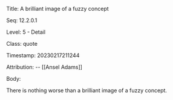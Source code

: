 Title:  A brilliant image of a fuzzy concept

Seq:    12.2.0.1

Level:  5 - Detail

Class:  quote

Timestamp: 20230217211244

Attribution: -- [[Ansel Adams]]

Body:

There is nothing worse than a brilliant image of a fuzzy concept.

